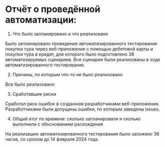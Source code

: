 # Отчёт о проведённой автоматизации:

1.	Что было запланировано и что реализовано

Было запланировано проведение автоматизированного тестирования покупки тура через веб-приложение с помощью дебетовой карты и покупки тура в кредит, для которого было подготовлено 38 автоматизируемых сценариев. Все сценарии были реализованы в ходе автоматизированного тестирования.

2. Причины, по которым что-то не было реализовано

Все было реализовано

3.	Сработавшие риски

Сработал риск ошибок в созданном разработчиками веб-приложении. Разработчиками были допущены ошибки, по которым заведены issues.

4.	Общий итог по времени: сколько запланировали и сколько выполнили с обоснованием расхождения

На реализацию автоматизированного тестирования было заложено 36 часов, со сроком до 14 февраля 2024 года.
